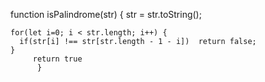 function isPalindrome(str) {
str = str.toString();

    for(let i=0; i < str.length; i++) {
      if(str[i] !== str[str.length - 1 - i])  return false;
    }
         return true
          }
